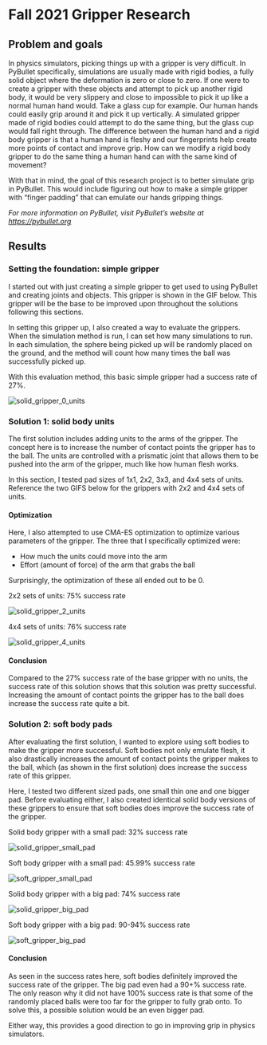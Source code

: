 # Fall 2021 Gripper Research 

## Problem and goals
In physics simulators, picking things up with a gripper is very difficult. In PyBullet specifically, simulations are usually made with rigid bodies, a fully solid object where the deformation is zero or close to zero. If one were to create a gripper with these objects and  attempt to pick up another rigid body, it would be very slippery and close to impossible to pick it up like a normal human hand would. Take a glass cup for example. Our human hands could easily grip around it and pick it up vertically. A simulated gripper made of rigid bodies could attempt to do the same thing, but the glass cup would fall right through. The difference between the human hand and a rigid body gripper is that a human hand is fleshy and our fingerprints help create more points of contact and improve grip. How can we modify a rigid body gripper to do the same thing a human hand can with the same kind of movement?

With that in mind, the goal of this research project is to better simulate grip in PyBullet. This would include figuring out how to make a simple gripper with “finger padding” that can emulate our hands gripping things. 

*For more information on PyBullet, visit PyBullet’s website at https://pybullet.org*

## Results

### Setting the foundation: simple gripper
I started out with just creating a simple gripper to get used to using PyBullet and creating joints and objects. This gripper is shown in the GIF below. This gripper will be the base to be improved upon throughout the solutions following this sections.

In setting this gripper up, I also created a way to evaluate the grippers. When the simulation method is run, I can set how many simulations to run. In each simulation, the sphere being picked up will be randomly placed on the ground, and the method will count how many times the ball was successfully picked up. 

With this evaluation method, this basic simple gripper had a success rate of 27%.

![solid_gripper_0_units](https://user-images.githubusercontent.com/30352267/145732871-fd206295-1444-4643-bb89-6523de294f72.gif)
    
### Solution 1: solid body units
The first solution includes adding units to the arms of the gripper. The concept here is to increase the number of contact points the gripper has to the ball. The units are controlled with a prismatic joint that allows them to be pushed into the arm of the gripper, much like how human flesh works. 

In this section, I tested pad sizes of 1x1, 2x2, 3x3, and 4x4 sets of units. Reference the two GIFS below for the grippers with 2x2 and 4x4 sets of units. 

#### Optimization
Here, I also attempted to use CMA-ES optimization to optimize various parameters of the gripper. The three that I specifically optimized were:
- How much the units could move into the arm
- Effort (amount of force) of the arm that grabs the ball

Surprisingly, the optimization of these all ended out to be 0. 

2x2 sets of units: 75% success rate

![solid_gripper_2_units](https://user-images.githubusercontent.com/30352267/145732872-f939aa01-8458-4d7c-a426-f9073e345b64.gif)
    
4x4 sets of units: 76% success rate

![solid_gripper_4_units](https://user-images.githubusercontent.com/30352267/145732874-9534f7a2-721c-4de1-be72-de6f9d8562d5.gif)

#### Conclusion
Compared to the 27% success rate of the base gripper with no units, the success rate of this solution shows that this solution was pretty successful. Increasing the amount of contact points the gripper has to the ball does increase the success rate quite a bit. 

### Solution 2: soft body pads
After evaluating the first solution, I wanted to explore using soft bodies to make the gripper more successful. Soft bodies not only emulate flesh, it also drastically increases the amount of contact points the gripper makes to the ball, which (as shown in the first solution) does increase the success rate of this gripper. 

Here, I tested two different sized pads, one small thin one and one bigger pad. Before evaluating either, I also created identical solid body versions of these grippers to ensure that soft bodies does improve the success rate of the gripper. 

Solid body gripper with a small pad: 32% success rate

![solid_gripper_small_pad](https://user-images.githubusercontent.com/30352267/145734445-081e5abe-c4b2-46f5-9b8b-2d7651300502.gif)
    
Soft body gripper with a small pad: 45.99% success rate

![soft_gripper_small_pad](https://user-images.githubusercontent.com/30352267/145732870-f9e7a1f6-124f-4c54-983e-384a35023753.gif)
    
Solid body gripper with a big pad: 74% success rate

![solid_gripper_big_pad](https://user-images.githubusercontent.com/30352267/145732877-193d0b82-7a3c-4a65-96a1-48f6404316ee.gif)
    
Soft body gripper with a big pad: 90-94% success rate

![soft_gripper_big_pad](https://user-images.githubusercontent.com/30352267/145732956-3c982f84-6021-4bc3-b883-5edd97204bbc.gif)
    
#### Conclusion
As seen in the success rates here, soft bodies definitely improved the success rate of the gripper. The big pad even had a 90+% success rate. The only reason why it did not have 100% success rate is that some of the randomly placed balls were too far for the gripper to fully grab onto. To solve this, a possible solution would be an even bigger pad. 

Either way, this provides a good direction to go in improving grip in physics simulators.
